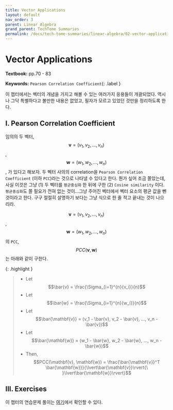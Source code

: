 ```yaml
---
title: Vector Applications
layout: default
nav_order: 3
parent: Linear Algebra
grand_parent: TechTome Summaries
permalink: /docs/tech-tome-summaries/linear-algebra/02-vector-applications
---
```


# Vector Applications

**Textbook:** pp.70 - 83

**Keywords:** `Pearson Correlation Coefficient`{: .label }

이 챕터에서는 벡터의 개념을 가지고 해볼 수 있는 여러가지 응용들이 개괄되었다.
역시나 그닥 특별하다고 볼만한 내용은 없었고, 필자가 모르고 있었던 것만을 정리하도록 한다.

## I. Pearson Correlation Coefficient

임의의 두 벡터, $$\mathbf{v} = (v_{1}, v_{2}, ..., v_{n})$$, $$\mathbf{w} = (w_{1}, w_{2}, ..., w_{n})$$, 가 있다고 해보자.
두 벡터 사의의 correlation을 `Pearson Correlation Coefficient` (이하 `PCC`)라는 것으로 나타낼 수 있다고 한다.
뭔가 싶어 조금 쫄았는데, 사실 이것은 그냥 (1) 두 벡터를 `평균중심화` 한 뒤에 구한 (2) `Cosine similarity` 이다.
`평균중심화`도 쫄 필요가 전혀 없는 것이...그냥 주어진 벡터에서 벡터 요소의 평균 값을 뻰 것이라고 한다.
구구 절절히 살명하기 보다는 그냥 식으로 한 줄 적고 끝내는 것이 나으리라.

$$\mathbf{v} = (v_{1}, v_{2}, ..., v_{n})$$, $$\mathbf{w} = (w_{1}, w_{2}, ..., w_{n})$$ 의 `PCC`, $$PCC(\mathbf{v}, \mathbf{w})$$는 아래와 같이 구한다.

{: .highlight }
> - Let $$\bar{v} = \frac{\Sigma_{i=1}^{n}{v_i}}{n}$$
> - Let $$\bar{w} = \frac{\Sigma_{i=1}^{n}{w_i}}{n}$$
> - Let $$\bar{\mathbf{v}} = (v_1 - \bar{v}, v_2 - \bar{v}, ..., v_n - \bar{v})$$
> - Let $$\bar{\mathbf{w}} = (w_1 - \bar{w}, w_2 - \bar{w}, ..., w_n - \bar{w})$$
> - Then, $$PCC(\mathbf{v}, \mathbf{w}) = \frac{\bar{\mathbf{v}}^T \bar{\mathbf{w}}}{\lvert\bar{\mathbf{v}}\rvert{\ }\lvert\bar{\mathbf{w}}\rvert}$$

## III. Exercises

이 챕터의 연습문제 풀이는 [여기](https://github.com/i-am-wonseoklee/i-am-wonseoklee.github.io/tree/main/docs/tech-tome-summaries/linear-algebra/02-vector-applications/exercises)에서 확인할 수 있다.

<script src="https://utteranc.es/client.js"
        repo="i-am-wonseoklee/i-am-wonseoklee.github.io"
        issue-term="pathname"
        theme="github-dark-orange"
        crossorigin="anonymous"
        async>
</script>
